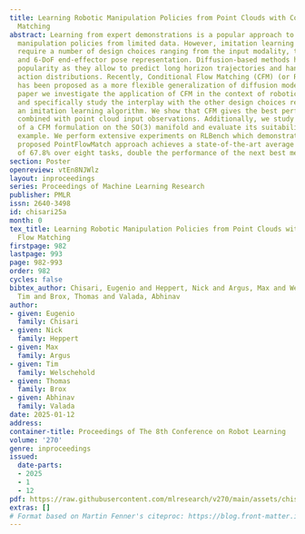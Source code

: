 ```yaml
---
title: Learning Robotic Manipulation Policies from Point Clouds with Conditional Flow
  Matching
abstract: Learning from expert demonstrations is a popular approach to train robotic
  manipulation policies from limited data. However, imitation learning algorithms
  require a number of design choices ranging from the input modality, training objective,
  and 6-DoF end-effector pose representation. Diffusion-based methods have gained
  popularity as they allow to predict long horizon trajectories and handle multimodal
  action distributions. Recently, Conditional Flow Matching (CFM) (or Rectified Flow)
  has been proposed as a more flexible generalization of diffusion models. In this
  paper we investigate the application of CFM in the context of robotic policy learning,
  and specifically study the interplay with the other design choices required to build
  an imitation learning algorithm. We show that CFM gives the best performance when
  combined with point cloud input observations. Additionally, we study the feasibility
  of a CFM formulation on the SO(3) manifold and evaluate its suitability with a simplified
  example. We perform extensive experiments on RLBench which demonstrate that our
  proposed PointFlowMatch approach achieves a state-of-the-art average success rate
  of 67.8% over eight tasks, double the performance of the next best method.
section: Poster
openreview: vtEn8NJWlz
layout: inproceedings
series: Proceedings of Machine Learning Research
publisher: PMLR
issn: 2640-3498
id: chisari25a
month: 0
tex_title: Learning Robotic Manipulation Policies from Point Clouds with Conditional
  Flow Matching
firstpage: 982
lastpage: 993
page: 982-993
order: 982
cycles: false
bibtex_author: Chisari, Eugenio and Heppert, Nick and Argus, Max and Welschehold,
  Tim and Brox, Thomas and Valada, Abhinav
author:
- given: Eugenio
  family: Chisari
- given: Nick
  family: Heppert
- given: Max
  family: Argus
- given: Tim
  family: Welschehold
- given: Thomas
  family: Brox
- given: Abhinav
  family: Valada
date: 2025-01-12
address:
container-title: Proceedings of The 8th Conference on Robot Learning
volume: '270'
genre: inproceedings
issued:
  date-parts:
  - 2025
  - 1
  - 12
pdf: https://raw.githubusercontent.com/mlresearch/v270/main/assets/chisari25a/chisari25a.pdf
extras: []
# Format based on Martin Fenner's citeproc: https://blog.front-matter.io/posts/citeproc-yaml-for-bibliographies/
---
```

